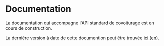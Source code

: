 # Documentation

La documentation qui accompagne l'API standard de covoiturage est en cours
de construction.

La dernière version à date de cette documention peut être trouvée
[ici (en)](https://github.com/fabmob/standard-covoiturage/blob/standard-description/standard-covoiturage_specification.md).


